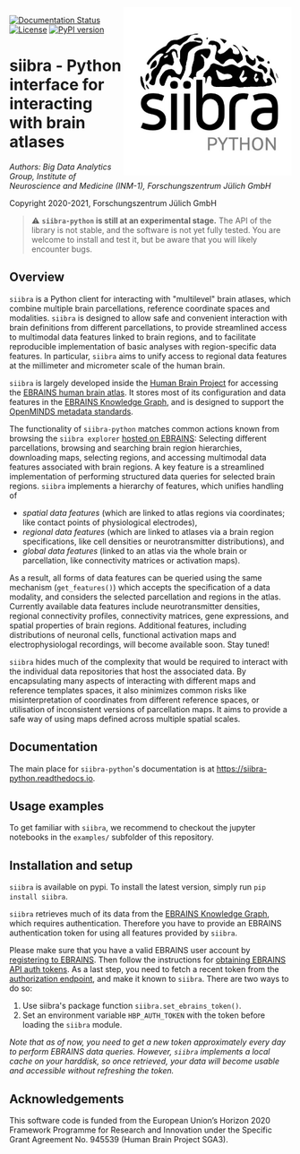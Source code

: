 <img align="right" src="images/siibra-python.jpeg" width="300">

[![Documentation Status](https://readthedocs.org/projects/siibra-python/badge/?version=latest)](https://siibra-python.readthedocs.io/en/latest/?badge=latest)
[![License](https://img.shields.io/badge/License-Apache%202.0-blue.svg)](https://opensource.org/licenses/Apache-2.0)
[![PyPI version](https://badge.fury.io/py/siibra.svg)](https://pypi.org/project/siibra/)

# siibra - Python interface for interacting with brain atlases 

*Authors: Big Data Analytics Group, Institute of Neuroscience and Medicine (INM-1), Forschungszentrum Jülich GmbH*

Copyright 2020-2021, Forschungszentrum Jülich GmbH 

> :warning: **`siibra-python` is still at an experimental stage.** The API of the library is not
stable, and the software is not yet fully tested. You are welcome to install and
test it, but be aware that you will likely encounter bugs.

## Overview

`siibra` is a Python client for interacting with "multilevel" brain atlases, which combine multiple brain parcellations, reference coordinate spaces and modalities. 
`siibra` is designed to allow safe and convenient interaction with brain definitions from different parcellations, to provide streamlined access to multimodal data features linked to brain regions, and to facilitate reproducible implementation of basic analyses with region-specific data features. 
In particular, `siibra` aims to unify access to regional data features at the millimeter and micrometer scale of the human brain.

`siibra` is largely developed inside the [Human Brain Project](https://humanbrainproject.eu) for accessing the [EBRAINS human brain atlas](https://ebrains.eu/service/human-brain-atlas). 
It stores most of its configuration and data features in the [EBRAINS Knowledge Graph](https://kg.ebrains.eu), and is designed to support the [OpenMINDS metadata standards](https://github.com/HumanBrainProject/openMINDS_SANDS).

The functionality of `siibra-python` matches common actions known from browsing the `siibra explorer` [hosted on EBRAINS](https://atlases.ebrains.eu/viewer): 
Selecting different parcellations, browsing and searching brain region hierarchies, downloading maps, selecting regions, and accessing multimodal data features associated with brain regions.
A key feature is a streamlined implementation of performing structured data queries for selected brain regions. 
`siibra` implements a hierarchy of features, which unifies handling of 

 - *spatial data features* (which are linked to atlas regions via coordinates; like contact points of physiological electrodes), 
 - *regional data features* (which are linked to atlases via a brain region specifications, like cell densities or neurotransmitter distributions), and 
 - *global data features* (linked to an atlas via the whole brain or parcellation, like connectivity matrices or activation maps). 

As a result, all forms of data features can be queried using the same mechanism (`get_features()`) which accepts the specification of a data modality, and considers the selected parcellation and regions in the atlas. 
Currently available data features include neurotransmitter densities, regional connectivity profiles, connectivity matrices, gene expressions, and spatial properties of brain regions. 
Additional features, including distributions of neuronal cells, functional activation maps and electrophysiologal recordings, will become available soon.
Stay tuned!

`siibra` hides much of the complexity that would be required to interact with the individual data repositories that host the associated data.
By encapsulating many aspects of interacting with different maps and reference templates spaces, it also minimizes common risks like misinterpretation of coordinates from different reference spaces, or utilisation of inconsistent versions of parcellation maps. 
It aims to provide a safe way of using maps defined across multiple spatial scales. 

## Documentation

The main place for `siibra-python`'s documentation is at https://siibra-python.readthedocs.io.

## Usage examples

To get familiar with `siibra`, we recommend to checkout the jupyter notebooks in the `examples/` subfolder of this repository. 


## Installation and setup

`siibra` is available on pypi.
To install the latest version, simply run `pip install siibra`.

`siibra` retrieves much of its data from the [EBRAINS Knowledge Graph](https://kg.ebrains.eu), which requires authentication. 
Therefore you have to provide an EBRAINS authentication token for using all features provided by `siibra`.

Please make sure that you have a valid EBRAINS user account by [registering to EBRAINS](https://ebrains.eu/register/). 
Then follow the instructions for [obtaining EBRAINS API auth tokens](https://kg.ebrains.eu/develop.html).
As a last step, you need to fetch a recent token from the [authorization endpoint](https://nexus-iam.humanbrainproject.org/v0/oauth2/authorize), and make it known to `siibra`.
There are two ways to do so:

1. Use siibra's package function `siibra.set_ebrains_token()`.
2. Set an environment variable `HBP_AUTH_TOKEN` with the token before loading the `siibra` module. 

*Note that as of now, you need to get a new token approximately every day to
perform EBRAINS data queries. However, `siibra` implements a local cache on
your harddisk, so once retrieved, your data will become usable and accessible
without refreshing the token.*


## Acknowledgements

This software code is funded from the European Union’s Horizon 2020 Framework
Programme for Research and Innovation under the Specific Grant Agreement No.
945539 (Human Brain Project SGA3).
